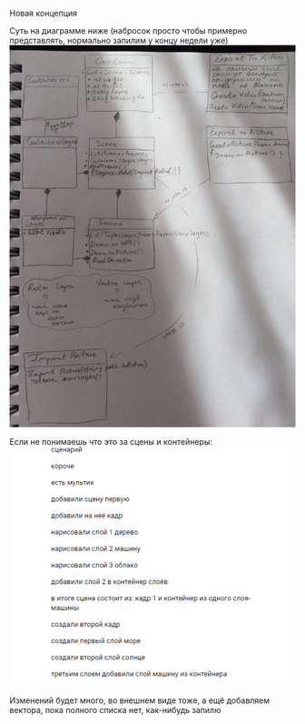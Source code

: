 Новая концепция

Суть на диаграмме ниже (набросок просто чтобы примерно представлять, нормально запилим у концу недели уже)
![UML](https://github.com/Anonymoar/DrawMoar/blob/develop/%D0%9D%D0%B0%D0%B1%D1%80%D0%BE%D1%81%D0%BE%D0%BA%20UML.jpg)  

Если не понимаешь что это за сцены и контейнеры:
![UML](https://github.com/Anonymoar/DrawMoar/blob/develop/%D0%A1%D1%86%D0%B5%D0%BD%D0%B0%D1%80%D0%B8%D0%B9.png) 

Изменений будет много, во внешнем виде тоже, а ещё добавляем вектора, пока полного списка нет, как-нибудь запилю
